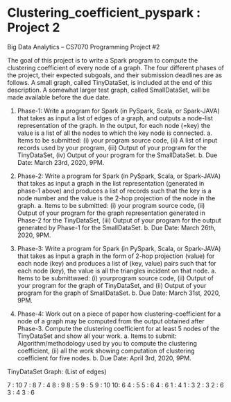 # Clustering_coefficient_pyspark : Project 2 

Big Data Analytics – CS7070
Programming Project #2

The goal of this project is to write a Spark program to compute the clustering coefficient of every node of a graph. The four different phases of the project, their expected subgoals, and their submission deadlines are as follows. A small graph, called TinyDataSet, is included at the end of this description. A somewhat larger test graph, called SmallDataSet, will be made available before the due date.

1.	Phase-1: Write a program for Spark (in PySpark, Scala, or Spark-JAVA) that takes as input a list of edges of a graph, and outputs a node-list representation of the graph. In the output, for each node (=key) the value is a list of all the nodes to which the key node is connected.
a.	Items to be submitted: (i) your program source code, (ii) A list of input records used by your program, (iii) Output of your program for the TinyDataSet, (iv) Output of your program for the SmallDataSet.
b.	Due Date: March 23rd, 2020, 9PM.

2.	Phase-2: Write a program for Spark (in PySpark, Scala, or Spark-JAVA) that takes as input a graph in the list representation (generated in phase-1 above) and produces a list of records such that the key is a node number and the value is the 2-hop projection of the node in the graph.
a.	Items to be submitted: (i) your program source code, (ii) Output of your program for the graph representation generated in Phase-2 for the TinyDataSet, (iii) Output of your program for the output generated by Phase-1 for the SmallDataSet.
b.	Due Date: March 26th, 2020, 9PM.

3.	Phase-3: Write a program for Spark (in PySpark, Scala, or Spark-JAVA) that takes as input a graph in the form of 2-hop projection (value) for each node (key) and produces a list of (key, value) pairs such that for each node (key), the value is all the triangles incident on that node.
a.	Items to be submittwaed: (i) yourprogram source code, (ii) Output of your program for the graph of TinyDataSet, and (ii) Output of your program for the graph of SmallDataSet.
b.	Due Date: March 31st, 2020, 9PM.

4.	Phase-4: Work out on a piece of paper how clustering-coefficient for a node of a graph may be computed from the output obtained after Phase-3. Compute the clustering coefficient for at least 5 nodes of the TinyDataSet and show all your work.
a.	Items to submit: Algorithm/methodology used by you to compute the clustering coefficient, (ii) all the work showing computation of clustering coefficient for five nodes.
b.	Due Date: April 3rd, 2020, 9PM.



TinyDataSet Graph: (List of edges)

7 : 10
7 : 8
7 : 4
8 : 9
8 : 5
9 : 5
9 : 10
10: 6
4 : 5
5 : 6
4 : 6
1 : 4
1 : 3
2 : 3
2 : 6
3 : 4
3 : 6









